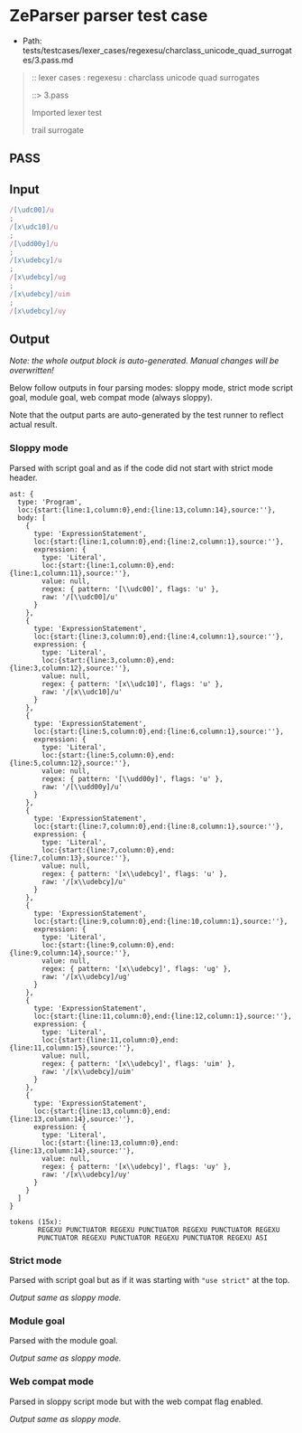 # ZeParser parser test case

- Path: tests/testcases/lexer_cases/regexesu/charclass_unicode_quad_surrogates/3.pass.md

> :: lexer cases : regexesu : charclass unicode quad surrogates
>
> ::> 3.pass
>
> Imported lexer test
>
> trail surrogate

## PASS

## Input

`````js
/[\udc00]/u
;
/[x\udc10]/u
;
/[\udd00y]/u
;
/[x\udebcy]/u
;
/[x\udebcy]/ug
;
/[x\udebcy]/uim
;
/[x\udebcy]/uy
`````

## Output

_Note: the whole output block is auto-generated. Manual changes will be overwritten!_

Below follow outputs in four parsing modes: sloppy mode, strict mode script goal, module goal, web compat mode (always sloppy).

Note that the output parts are auto-generated by the test runner to reflect actual result.

### Sloppy mode

Parsed with script goal and as if the code did not start with strict mode header.

`````
ast: {
  type: 'Program',
  loc:{start:{line:1,column:0},end:{line:13,column:14},source:''},
  body: [
    {
      type: 'ExpressionStatement',
      loc:{start:{line:1,column:0},end:{line:2,column:1},source:''},
      expression: {
        type: 'Literal',
        loc:{start:{line:1,column:0},end:{line:1,column:11},source:''},
        value: null,
        regex: { pattern: '[\\udc00]', flags: 'u' },
        raw: '/[\\udc00]/u'
      }
    },
    {
      type: 'ExpressionStatement',
      loc:{start:{line:3,column:0},end:{line:4,column:1},source:''},
      expression: {
        type: 'Literal',
        loc:{start:{line:3,column:0},end:{line:3,column:12},source:''},
        value: null,
        regex: { pattern: '[x\\udc10]', flags: 'u' },
        raw: '/[x\\udc10]/u'
      }
    },
    {
      type: 'ExpressionStatement',
      loc:{start:{line:5,column:0},end:{line:6,column:1},source:''},
      expression: {
        type: 'Literal',
        loc:{start:{line:5,column:0},end:{line:5,column:12},source:''},
        value: null,
        regex: { pattern: '[\\udd00y]', flags: 'u' },
        raw: '/[\\udd00y]/u'
      }
    },
    {
      type: 'ExpressionStatement',
      loc:{start:{line:7,column:0},end:{line:8,column:1},source:''},
      expression: {
        type: 'Literal',
        loc:{start:{line:7,column:0},end:{line:7,column:13},source:''},
        value: null,
        regex: { pattern: '[x\\udebcy]', flags: 'u' },
        raw: '/[x\\udebcy]/u'
      }
    },
    {
      type: 'ExpressionStatement',
      loc:{start:{line:9,column:0},end:{line:10,column:1},source:''},
      expression: {
        type: 'Literal',
        loc:{start:{line:9,column:0},end:{line:9,column:14},source:''},
        value: null,
        regex: { pattern: '[x\\udebcy]', flags: 'ug' },
        raw: '/[x\\udebcy]/ug'
      }
    },
    {
      type: 'ExpressionStatement',
      loc:{start:{line:11,column:0},end:{line:12,column:1},source:''},
      expression: {
        type: 'Literal',
        loc:{start:{line:11,column:0},end:{line:11,column:15},source:''},
        value: null,
        regex: { pattern: '[x\\udebcy]', flags: 'uim' },
        raw: '/[x\\udebcy]/uim'
      }
    },
    {
      type: 'ExpressionStatement',
      loc:{start:{line:13,column:0},end:{line:13,column:14},source:''},
      expression: {
        type: 'Literal',
        loc:{start:{line:13,column:0},end:{line:13,column:14},source:''},
        value: null,
        regex: { pattern: '[x\\udebcy]', flags: 'uy' },
        raw: '/[x\\udebcy]/uy'
      }
    }
  ]
}

tokens (15x):
       REGEXU PUNCTUATOR REGEXU PUNCTUATOR REGEXU PUNCTUATOR REGEXU
       PUNCTUATOR REGEXU PUNCTUATOR REGEXU PUNCTUATOR REGEXU ASI
`````

### Strict mode

Parsed with script goal but as if it was starting with `"use strict"` at the top.

_Output same as sloppy mode._

### Module goal

Parsed with the module goal.

_Output same as sloppy mode._

### Web compat mode

Parsed in sloppy script mode but with the web compat flag enabled.

_Output same as sloppy mode._

